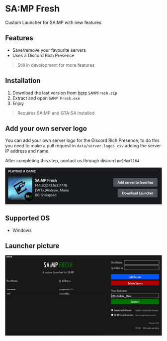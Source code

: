 # SA:MP Fresh
Custom Launcher for SA:MP with new features

## Features
- Save/remove your favourite servers
- Uses a Discord Rich Presence
> Still in development for more features

## Installation
1. Download the last version from [here](https://github.com/le01q/samp-fresh/releases/tag/0.0.1) `SAMPFresh.zip`
2. Extract and open `SAMP Fresh.exe`
3. Enjoy

> Requires SA:MP and GTA:SA installed

## Add your own server logo
You can add your own server logo for the Discord Rich Presence, to do this you need to make a pull request in `data/server.logos_csv` adding the server IP address and name.

After completing this step, contact us through discord `ne0de#7164`
<p align="center">
<img src="https://github.com/le01q/samp-fresh/blob/main/assets/rpc.png?raw=true" title="rpc">
</p>

## Supported OS
- Windows

## Launcher picture
<p align="center">
<img src="https://github.com/le01q/samp-fresh/blob/main/assets/program.png?raw=true" title="example">
</p>
